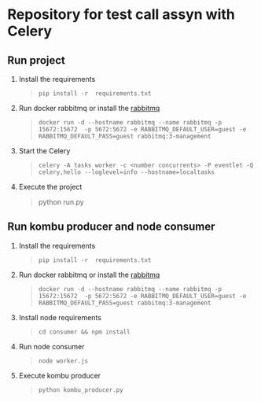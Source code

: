 # Repository for test call assyn with Celery

## Run project

 1. Install the requirements
	> `pip install -r  requirements.txt`
 2. Run docker rabbitmq or install the [rabbitmq](https://www.rabbitmq.com/download.html)
	 > `docker run -d --hostname rabbitmq --name rabbitmq -p 15672:15672  -p 5672:5672 -e RABBITMQ_DEFAULT_USER=guest -e RABBITMQ_DEFAULT_PASS=guest rabbitmq:3-management`
3. Start the Celery
	>  `celery -A tasks worker -c <number concurrents> -P eventlet -Q celery,hello --loglevel=info --hostname=localtasks`

4. Execute the project
	> python run.py

## Run kombu producer and node consumer
 1. Install the requirements
	> `pip install -r  requirements.txt`
 2. Run docker rabbitmq or install the [rabbitmq](https://www.rabbitmq.com/download.html)
	 > `docker run -d --hostname rabbitmq --name rabbitmq -p 15672:15672  -p 5672:5672 -e RABBITMQ_DEFAULT_USER=guest -e RABBITMQ_DEFAULT_PASS=guest rabbitmq:3-management`
 3. Install node requirements
	> `cd consumer && npm install`
 4. Run node consumer
	> `node worker.js`
 5. Execute kombu producer
	> `python kombu_producer.py`
